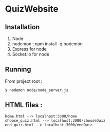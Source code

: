# QuizWebsite

## Installation

1) Node
2) nodemon : npm install -g nodemon
3) Express for node
4) Socket.io for node

## Running

From project root :

    $ nodemon node/node_server.js
    

## HTML files :

    home.html --> localhost:3000/home
    choose_quiz.html --> localhost:3000/chooseQuiz
    end_quiz.html --> localhost:3000/endQuiz
